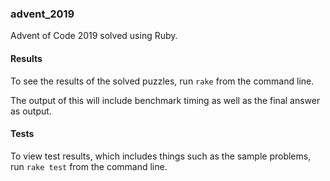 ### advent_2019
Advent of Code 2019 solved using Ruby.

#### Results
To see the results of the solved puzzles, run `rake` from the command line.

The output of this will include benchmark timing as well as the final answer as output.

#### Tests
To view test results, which includes things such as the sample problems, run `rake test` from the command line.


